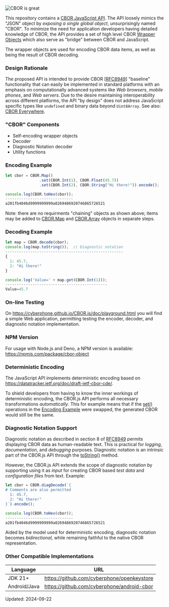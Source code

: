 <a id="cborjs"></a><br>![CBOR is great](https://cyberphone.github.io/CBOR.js/doc/cbor.js.svg)

This repository contains a
[CBOR JavaScript API](https://cyberphone.github.io/CBOR.js/doc/).
The API loosely mimics the "JSON" object by _exposing a single global object_,
unsurprisingly named "CBOR".  To minimize the need for application developers 
having detailed knowledge of CBOR,
the API provides a set of high level CBOR
[Wrapper Objects](https://cyberphone.github.io/CBOR.js/doc/#main.wrappers)
which also serve as "bridge" between CBOR and JavaScript.

The wrapper objects are used for encoding CBOR data items,
as well as being the result of CBOR decoding.

### Design Rationale

The proposed API is intended to provide CBOR
[[RFC8949](https://rfc-editor.org/rfc/rfc8949.html)]
"baseline" functionality that can easily be implemented
in standard platforms with an emphasis on computationally advanced systems like 
_Web browsers_, _mobile phones_, and _Web servers_.
Due to the desire maintaining interoperability across different platforms,
the API "by design" does not address JavaScript specific
types like `undefined` and binary data beyond `Uint8Array`.
See also: [CBOR Everywhere](https://github.com/cyberphone/cbor-everywhere/).

### "CBOR" Components
- Self-encoding wrapper objects
- Decoder
- Diagnostic Notation decoder
- Utility functions

### Encoding Example

```javascript
let cbor = CBOR.Map()
               .set(CBOR.Int(1), CBOR.Float(45.7))
               .set(CBOR.Int(2), CBOR.String("Hi there!")).encode();

console.log(CBOR.toHex(cbor));
------------------------------
a201fb4046d9999999999a0269486920746865726521
```
Note: there are no requirments "chaining" objects as shown above; items
may be added to [CBOR.Map](https://cyberphone.github.io/CBOR.js/doc/#wrapper.cbor.map)
and [CBOR.Array](https://cyberphone.github.io/CBOR.js/doc/#wrapper.cbor.array) objects in separate steps.

### Decoding Example

```javascript
let map = CBOR.decode(cbor);
console.log(map.toString());  // Diagnostic notation
----------------------------------------------------
{
  1: 45.7,
  2: "Hi there!"
}

console.log('Value=' + map.get(CBOR.Int(1)));
---------------------------------------------
Value=45.7
```

### On-line Testing

On https://cyberphone.github.io/CBOR.js/doc/playground.html you will find a simple Web application,
permitting testing the encoder, decoder, and diagnostic notation implementation.

### NPM Version

For usage with Node.js and Deno, a NPM version is available: https://npmjs.com/package/cbor-object 

### Deterministic Encoding

The JavaScript API implements deterministic encoding based on https://datatracker.ietf.org/doc/draft-ietf-cbor-cde/.

To shield developers from having to know the inner workings of deterministic encoding, the CBOR.js API performs
all necessary transformations _automatically_.  This for example means that if the 
[set()](https://cyberphone.github.io/CBOR.js/doc/#cbor.map.set) operations
in the [Encoding&nbsp;Example](#encoding-example) were swapped, the generated CBOR would still be the same.

### Diagnostic Notation Support

Diagnostic notation as described in section 8 of [RFC8949](https://www.rfc-editor.org/rfc/rfc8949.html)
permits displaying CBOR data as human-readable text.  This is practical for _logging_,
_documentation_, and _debugging_ purposes.  Diagnostic notation is an intrinsic part of the CBOR.js API through the
[toString()](https://cyberphone.github.io/CBOR.js/doc/#common.tostring) method.

However, the  CBOR.js API extends the scope of diagnostic notation by supporting using it as
_input_ for creating CBOR based _test data_ and
_configuration files_ from text.  Example:
```javascript
let cbor = CBOR.diagDecode(`{
# Comments are also permitted
  1: 45.7,
  2: "Hi there!"
}`).encode();

console.log(CBOR.toHex(cbor));
------------------------------
a201fb4046d9999999999a0269486920746865726521
```
Aided by the model used for deterministic encoding, diagnostic notation becomes _bidirectional,_
while remaining faithful to the native CBOR representation.

### Other Compatible Implementations

|Language|URL|
|-|-|
|JDK&nbsp;21+|https://github.com/cyberphone/openkeystore|
|Android/Java|https://github.com/cyberphone/android-cbor|

Updated: 2024-09-22
